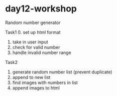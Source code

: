 # day12-workshop
Random number generator

Task1
0. set up html format
1. take in user input
2. check for valid number
3. handle invalid number range

Task2
1. generate random number list (prevent duplicate)
2. append to new list 
3. find images with numbers in list
4. append images to html


